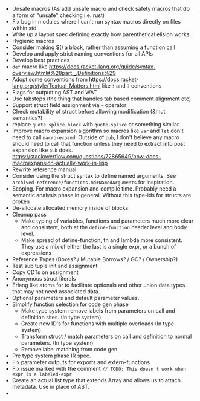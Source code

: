 - Unsafe macros (As add unsafe macro and check safety macros that do a form of "unsafe" checking
  i.e. rust)
- Fix bug in modules where I can't run syntax macros directly on files within std
- Write up a layout spec defining exactly how parenthetical elision works
- Hygienic macros
- Consider making $() a block, rather than assuming a function call
- Develop and apply strict naming conventions for all APIs
- Develop best practices
- `def` macro like https://docs.racket-lang.org/guide/syntax-overview.html#%28part._.Definitions%29
- Adopt some conventions from https://docs.racket-lang.org/style/Textual_Matters.html like `!` and
  `?` conventions
- Flags for outputting AST and WAT
- Use tabstops (the thing that handles tab based comment alignment etc)
- Support struct field assignment via `=` operator
- Check mutability of struct before allowing modification (&mut semantics?)
- replace `quote splice-block` with `quote-splice` or something similar.
- Improve macro expansion algorithm so macros like `var` and `let` don't need to call
  `macro-expand`. Outside of `pub`, I don't believe any macro should need to call that function
  unless they need to extract info post expansion like `pub` does.
  https://stackoverflow.com/questions/72865649/how-does-macroexpansion-actually-work-in-lisp
- Rewrite reference manual.
- Consider using the struct syntax to define named arguments. See
  `archived-reference/functions.md#NamedArguments` for inspiration.
- Scoping. For macro expansion and compile time. Probably need a semantic analysis phase in general.
  Without this type-ids for structs are broken
- De-allocate allocated memory inside of blocks.
- Cleanup pass
  - Make typing of variables, functions and parameters much more clear and consistent, both
    at the `define-function` header level and body level.
  - Make spread of define-function, fn and lambda more consistent. They use a mix of either the last
    is a single expr, or a bunch of expressions
- Reference Types (Boxes? / Mutable Borrows? / GC? / Ownership?)
- Test sub tuple init and assignment
- Copy CDTs on assignment
- Anonymous struct literals
- Erlang like atoms for to facilitate optionals and other union data types that may not need associated data.
- Optional parameters and default parameter values.
- Simplify function selection for code gen phase
  - Make type system remove labels from parameters on call and definition sites. (In type system)
  - Create new ID's for functions with multiple overloads (In type system)
  - Transform struct / match parameters on call and definition to normal parameters. (In type system)
  - Remove label matching from code gen.
- Pre type system phase IR spec.
- Fix parameter outputs for exports and extern-functions
- Fix issue marked with the comment `// TODO: This doesn't work when expr is a labeled-expr`
- Create an actual list type that extends Array and allows us to attach metadata. Use in place of AST.
-
